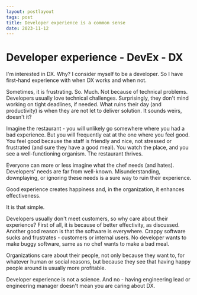 ```yaml
---
layout: postlayout
tags: post
title: Developer experience is a common sense
date: 2023-11-12
---
```


# Developer experience - DevEx - DX

I'm interested in DX. Why? I consider myself to be a developer. So I have first-hand experience with when DX works and when not.

Sometimes, it is frustrating. So. Much. Not because of technical problems. Developers usually love technical challenges. Surprisingly, they don't mind working on tight deadlines, if needed. What ruins their day (and productivity) is when they are not let to deliver solution. It sounds weirs, doesn't it?

Imagine the restaurant - you will unlikely go somewhere where you had a bad experience. But you will frequently eat at the one where you feel good. You feel good because the staff is friendly and nice, not stressed or frustrated (and sure they have a good meal). You watch the place, and you see a well-functioning organism. The restaurant thrives.

Everyone can more or less imagine what the chef needs (and hates). Developers' needs are far from well-known. Misunderstanding, downplaying, or ignoring these needs is a sure way to ruin their experience.

Good experience creates happiness and, in the organization, it enhances effectiveness.

It is that simple. 

Developers usually don't meet customers, so why care about their experience? First of all, it is because of better effectivity, as discussed. Another good reason is that the software is everywhere. Crappy software sucks and frustrates - customers or internal users. No developer wants to make buggy software, same as no chef wants to make a bad meal.

Organizations care about their people, not only because they want to, for whatever human or social reasons, but because they see that having happy people around is usually more profitable.

Developer experience is not a science. And no - having engineering lead or engineering manager doesn't mean you are caring about DX.
